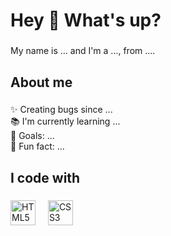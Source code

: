 <h1 align="left">Hey 👋 What's up?</h1>

###

<p align="left">My name is ... and I'm a ..., from ....</p>

###

<h2 align="left">About me</h2>

###

<p align="left">✨ Creating bugs since ...<br>📚 I'm currently learning ...<br>🎯 Goals: ...<br>🎲 Fun fact: ...</p>

###

<h2 align="left">I code with</h2>

###

<div align="left">
 <img
   src="https://img.icons8.com/?size=100&id=owWiEaAJmGKK&format=png&color=000000" height="40" alt="HTML5 logo">
  <img width="12">
 <img
   src="https://img.icons8.com/?size=100&id=owWiEaAJmGKK&format=png&color=000000(https://img.icons8.com/?size=100&id=3BTBsJs5myRy&format=png&color=000000)(https://img.icons8.com/?size=100&id=7gdY5qNXaKC0&format=png&color=000000)" height="40" alt="CSS3 logo">
  <img width="12">
</div>

###
